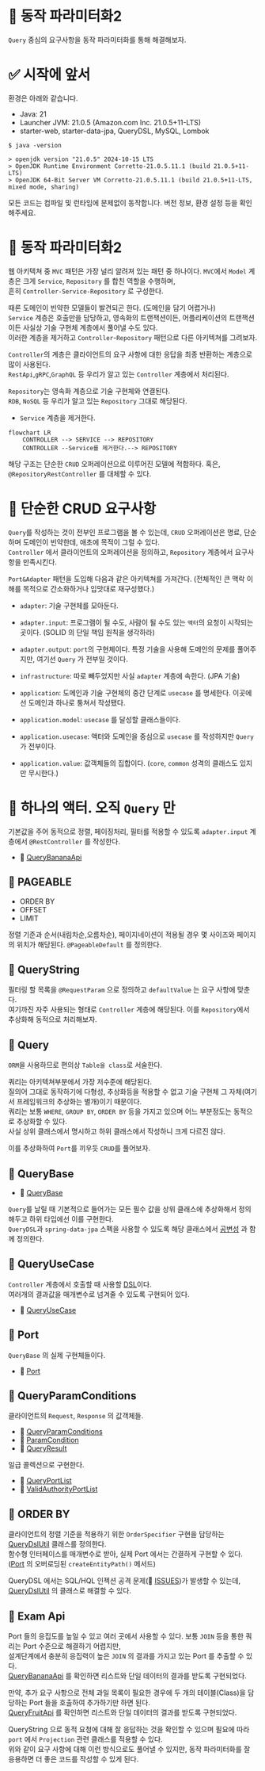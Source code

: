 # 🎯 동작 파라미터화2

`Query` 중심의 요구사항을 동작 파라미터화를 통해 해결해보자.  

# ✅ 시작에 앞서

환경은 아래와 같습니다.

- Java: 21
- Launcher JVM:  21.0.5 (Amazon.com Inc. 21.0.5+11-LTS)
- starter-web, starter-data-jpa, QueryDSL, MySQL, Lombok

```shell
$ java -version

> openjdk version "21.0.5" 2024-10-15 LTS
> OpenJDK Runtime Environment Corretto-21.0.5.11.1 (build 21.0.5+11-LTS)
> OpenJDK 64-Bit Server VM Corretto-21.0.5.11.1 (build 21.0.5+11-LTS, mixed mode, sharing)
```

모든 코드는 컴파일 및 런타임에 문제없이 동작합니다. 버전 정보, 환경 설정 등을 확인해주세요.

# 🎯 동작 파라미터화2

웹 아키텍쳐 중 `MVC` 패턴은 가장 널리 알려져 있는 패턴 중 하나이다.
`MVC`에서 `Model` 계층은 크게 `Service`, `Repository` 를 합친 역할을 수행하며,  
흔히 `Controller-Service-Repository` 로 구성한다.  

때론 도메인이 빈약한 모델들이 발견되곤 한다. (도메인을 담기 어렵거나)  
`Service` 계층은 호출만을 담당하고, 영속화의 트랜잭션이든, 어플리케이션의 트랜잭션이든 사실상 기술 구현체 계층에서 풀어낼 수도 있다.  
이러한 계층을 제거하고 `Controller`-`Repository` 패턴으로 다른 아키텍쳐를 그려보자.  

`Controller`의 계층은 클라이언트의 요구 사항에 대한 응답을 최종 반환하는 계층으로 많이 사용된다.  
`RestApi`,`gRPC`,`GraphQL` 등 우리가 알고 있는 `Controller` 계층에서 처리된다.  

`Repository`는 영속화 계층으로 기술 구현체와 연결된다.  
`RDB`, `NoSQL` 등 우리가 알고 있는 `Repository` 그대로 해당된다.  

- `Service` 계층을 제거한다.  

```mermaid
flowchart LR
    CONTROLLER --> SERVICE --> REPOSITORY 
    CONTROLLER --Service를 제거한다.--> REPOSITORY 
```

해당 구조는 단순한 `CRUD` 오퍼레이션으로 이루어진 모델에 적합하다. 혹은, `@RepositoryRestController` 를 대체할 수 있다.  

# 🎯 단순한 CRUD 요구사항

`Query`를 작성하는 것이 전부인 프로그램을 볼 수 있는데, `CRUD` 오퍼레이션은 명료, 단순하며 도메인이 빈약한데, 애초에 목적이 그럴 수 있다.  
`Controller` 에서 클라이언트의 오퍼레이션을 정의하고, `Repository` 계층에서 요구사항을 만족시킨다.  

`Port&Adapter` 패턴을 도입해 다음과 같은 아키텍쳐를 가져간다. (전체적인 큰 맥락 이해를 목적으로 간소화하거나 입맛대로 재구성했다.)  

- `adapter`: 기술 구현체를 모아둔다.
- `adapter.input`: 프로그램이 될 수도, 사람이 될 수도 있는 `액터`의 요청이 시작되는 곳이다. (SOLID 의 단일 책임 원칙을 생각하라)
- `adapter.output`: `port`의 구현체이다. 특정 기술을 사용해 도메인의 문제를 풀어주지만, 여기선 `Query` 가 전부일 것이다.
- `infrastructure`: 따로 빼두었지만 사실 `adapter` 계층에 속한다. (JPA 기술)

- `application`: 도메인과 기술 구현체의 중간 단계로 `usecase` 를 명세한다. 이곳에선 도메인과 하나로 퉁쳐서 작성됐다.
- `application.model`: `usecase` 를 달성할 클래스들이다.
- `application.usecase`: 액터와 도메인을 중심으로 `usecase` 를 작성하지만 `Query` 가 전부이다. 
- `application.value`: 값객체들의 집합이다. (`core`, `common` 성격의 클래스도 있지만 무시한다.)

# 🎯 하나의 액터. 오직 `Query` 만

기본값을 주어 동적으로 정렬, 페이징처리, 필터를 적용할 수 있도록 `adapter.input` 계층에서 `@RestController` 를 작성한다.    
- 🔗 [QueryBananaApi](./src/main/java/funtional2/adapter/input/api/QueryBananaApi.java)

## 🎯 PAGEABLE

- ORDER BY
- OFFSET
- LIMIT

정렬 기준과 순서(내림차순,오름차순), 페이지네이션이 적용될 경우 몇 사이즈와 페이지의 위치가 해당된다. `@PageableDefault` 를 정의한다.  

## 🎯 QueryString

필터링 할 목록을 `@RequestParam` 으로 정의하고 `defaultValue` 는 요구 사항에 맞춘다.  
여기까진 자주 사용되는 형태로 `Controller` 계층에 해당된다. 이를 `Repository`에서 추상화해 동적으로 처리해보자.   

## 🎯 Query

`ORM`을 사용하므로 편의상 `Table을 class`로 서술한다.  

쿼리는 아키텍쳐부분에서 가장 저수준에 해당된다.  
질의어 그대로 동작하기에 다형성, 추상화등을 적용할 수 없고 기술 구현체 그 자체(여기서 프레임워크의 추상화는 별개)이기 때문이다.  
쿼리는 보통 `WHERE`, `GROUP BY`, `ORDER BY` 등을 가지고 있으며 어느 부분정도는 동적으로 추상화할 수 있다.  
사실 상위 클래스에서 명시하고 하위 클래스에서 작성하니 크게 다르진 않다.  

이를 추상화하여 `Port`를 끼우듯 `CRUD`를 풀어보자.  

## 🎯 QueryBase

- 🔗 [QueryBase](./src/main/java/funtional2/application/model/QueryBase.java)

`Query`를 날릴 때 기본적으로 들어가는 모든 필수 값을 상위 클래스에 추상화해서 정의해두고 하위 타입에선 이를 구현한다.  
`QueryDSL`과 `spring-data-jpa` 스펙을 사용할 수 있도록 해당 클래스에서 [공변성](../generic/README.md) 과 함께 정의한다.  

## 🎯 QueryUseCase

`Controller` 계층에서 호출할 때 사용할 [DSL](../custom-dsl/README.md)이다.  
여러개의 결과값을 매개변수로 넘겨줄 수 있도록 구현되어 있다.  

- 🔗 [QueryUseCase](./src/main/java/funtional2/application/usecase/QueryUseCase.java)

## 🎯 Port

`QueryBase` 의 실제 구현체들이다.  

- 🔗 [Port](./src/main/java/funtional2/adapter/output/port/QueryApplePort.java)

## 🎯 QueryParamConditions

클라이언트의 `Request`, `Response` 의 값객체들.

- 🔗 [QueryParamConditions](./src/main/java/funtional2/application/value/QueryParamConditions.java)
- 🔗 [ParamCondition](./src/main/java/funtional2/application/value/ParamCondition.java)
- 🔗 [QueryResult](./src/main/java/funtional2/application/value/QueryResult.java)

일급 콜렉션으로 구현한다.  

- 🔗 [QueryPortList](./src/main/java/funtional2/application/value/QueryPortList.java)
- 🔗 [ValidAuthorityPortList](./src/main/java/funtional2/application/value/ValidAuthorityPortList.java)

## 🎯 ORDER BY

클라이언트의 정렬 기준을 적용하기 위한 `OrderSpecifier` 구현을 담당하는 [QueryDslUtil](./src/main/java/funtional2/application/model/QueryDslUtil.java) 클래스를 정의한다.  
함수형 인터페이스를 매개변수로 받아, 실제 Port 에서는 간결하게 구현할 수 있다. ([Port](./src/main/java/funtional2/adapter/output/port/QueryApplePort.java) 의 오버로딩된 `createEntityPath()` 메서드)

QueryDSL 에서는 SQL/HQL 인젝션 공격 문제(🔗 [ISSUES](https://github.com/querydsl/querydsl/issues/3757))가 발생할 수 있는데, [QueryDslUtil](./src/main/java/funtional2/application/model/QueryDslUtil.java) 의 클래스로 해결할 수 있다.

## 🚀 Exam Api

Port 들의 응집도를 높일 수 있고 여러 곳에서 사용할 수 있다. 보통 `JOIN` 등을 통한 쿼리는 Port 수준으로 해결하기 어렵지만,  
설계단계에서 충분히 응집력이 높은 `JOIN` 의 결과를 가지고 있는 Port 를 추출할 수 있다.  
[QueryBananaApi](./src/main/java/funtional2/adapter/input/api/QueryBananaApi.java) 를 확인하면 리스트와 단일 데이터의 결과를 받도록 구현되었다.  

만약, 추가 요구 사항으로 전체 과일 목록이 필요한 경우에 두 개의 테이블(Class)을 담당하는 Port 들을 호출하여 추가하기만 하면 된다.  
[QueryFruitApi](./src/main/java/funtional2/adapter/input/api/QueryFruitApi.java) 를 확인하면 리스트와 단일 데이터의 결과를 받도록 구현되었다.  

QueryString 으로 동적 요청에 대해 잘 응답하는 것을 확인할 수 있으며 필요에 따라 `port` 에서  `Projection` 관련 클래스를 적용할 수 있다.  
위와 같이 요구 사항에 대해 이런 방식으로도 풀어낼 수 있지만, 동작 파라미터화를 잘 응용하면 더 좋은 코드를 작성할 수 있게 된다.  
